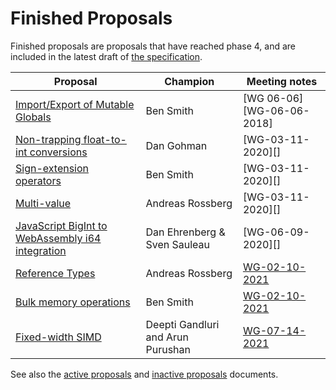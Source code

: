 # Finished Proposals

Finished proposals are proposals that have reached phase 4, and are included in the latest draft of [the specification](http://webassembly.github.io/spec/).

| Proposal                                                             | Champion         | Meeting notes        |
| -------------------------------------------------------------------- | ---------------- | ---------------------|
| [Import/Export of Mutable Globals][import_export_of_mutable_globals] | Ben Smith        | [WG 06-06][WG-06-06-2018] |
| [Non-trapping float-to-int conversions][non-trapping_float-to-int_conversions] | Dan Gohman       | [WG-03-11-2020][] |
| [Sign-extension operators][sign-extension_operators]                           | Ben Smith        | [WG-03-11-2020][] |
| [Multi-value][multi-value]                                                     | Andreas Rossberg | [WG-03-11-2020][] |
| [JavaScript BigInt to WebAssembly i64 integration][javascript_bigint_to_webassembly_i64_integration] | Dan Ehrenberg & Sven Sauleau           | [WG-06-09-2020][]
| [Reference Types][reference_types]                                             | Andreas Rossberg | [WG-02-10-2021][] |
| [Bulk memory operations][bulk_memory_operations]                               | Ben Smith        | [WG-02-10-2021][] |
| [Fixed-width SIMD][fixed-width_simd]                                           | Deepti Gandluri and Arun Purushan | [WG-07-14-2021][] |

See also the [active proposals](README.md) and [inactive proposals](inactive-proposals.md) documents.

[import_export_of_mutable_globals]: https://github.com/WebAssembly/mutable-global
[non-trapping_float-to-int_conversions]: https://github.com/WebAssembly/nontrapping-float-to-int-conversions
[sign-extension_operators]: https://github.com/WebAssembly/sign-extension-ops
[multi-value]: https://github.com/WebAssembly/multi-value
[javascript_bigint_to_webassembly_i64_integration]: https://github.com/WebAssembly/JS-BigInt-integration
[reference_types]: https://github.com/WebAssembly/reference-types
[bulk_memory_operations]: https://github.com/WebAssembly/bulk-memory-operations
[fixed-width_simd]: https://github.com/webassembly/simd
[wg-06-06]: https://github.com/WebAssembly/meetings/blob/main/main/2018/WG-06-06.md#discussion-on-status-of-the-working-draft
[WG-03-11]: https://github.com/WebAssembly/meetings/blob/main/main/2020/WG-03-11.md
[WG-06-09]: https://lists.w3.org/Archives/Public/public-webassembly/2020Jun/0000.html
[WG-02-10-2021]: https://github.com/WebAssembly/meetings/blob/main/main/2021/WG-02-10.md
[WG-07-14-2021]: https://github.com/WebAssembly/meetings/blob/main/main/2021/WG-07-14.md
